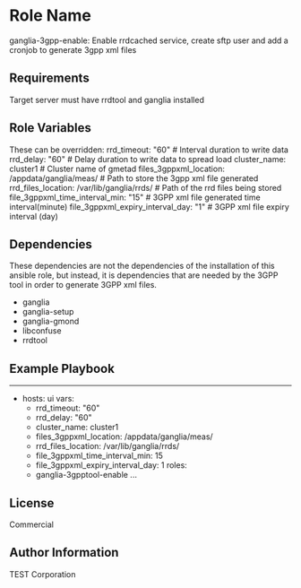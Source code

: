Role Name
=========

ganglia-3gpp-enable: Enable rrdcached service, create sftp user and add a cronjob to generate 3gpp xml files

Requirements
------------

Target server must have rrdtool and ganglia installed

Role Variables
--------------

These can be overridden:
    rrd_timeout: "60"                                       # Interval duration to write data
    rrd_delay: "60"                                         # Delay duration to write data to spread load
    cluster_name: cluster1                                  # Cluster name of gmetad
    files_3gppxml_location: /appdata/ganglia/meas/          # Path to store the 3gpp xml file generated
    rrd_files_location: /var/lib/ganglia/rrds/              # Path of the rrd files being stored
    file_3gppxml_time_interval_min: "15"                    # 3GPP xml file generated time interval(minute)
    file_3gppxml_expiry_interval_day: "1"                   # 3GPP xml file expiry interval (day)

Dependencies
------------

These dependencies are not the dependencies of the installation of this ansible role, but instead, it is dependencies that are needed
by the 3GPP tool in order to generate 3GPP xml files.
- ganglia
- ganglia-setup
- ganglia-gmond
- libconfuse
- rrdtool


Example Playbook
----------------

---
- hosts: ui
  vars:
    - rrd_timeout: "60"
    - rrd_delay: "60"
    - cluster_name: cluster1
    - files_3gppxml_location: /appdata/ganglia/meas/
    - rrd_files_location: /var/lib/ganglia/rrds/
    - file_3gppxml_time_interval_min: 15
    - file_3gppxml_expiry_interval_day: 1
  roles:
    - ganglia-3gpptool-enable
...

License
-------
Commercial


Author Information
------------------
TEST Corporation
